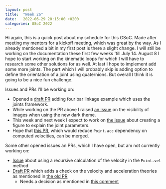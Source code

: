 ```yaml
---
layout: post
title:  "Week 26"
date:   2022-06-29 20:15:00 +0200
categories: GSoC 2022
---
```


Hi again, this is a quick post about my schedule for this GSoC. Made after meeting my mentors for a kickoff meeting, which was great by the way. As I already mentioned a bit in my first post is there a slight change. I will still be working on the documentation these first few weeks 'till July 14. August 8 I hope to start working on the kinematic loops for which I will have to research some other solutions for as well. At last I hope to implement add some more joints. The part which I will probably skip is adding option to define the orientation of a joint using quaternions. But overall I think it is going to be a nice fun challenge.

Issues and PRs I'll be working on:
- Opened a [draft PR][pull/23705] adding four bar linkage example which uses the joints framework.
- While working on the PR above I raised [an issue][issues/23706] on the visibility of images when using the new dark theme.
- This week and next week I expect to work on [the issue][issues/21705] about creating a figure to explain the joint parameters.
- Hope that [this PR][pull/23628], which would reduce `Point.acc` dependency on computed velocities, can be merged.

Some other opened issues an PRs, which I have open, but am not currently working on:
- [Issue][issues/23382] about using a recursive calculation of the velocity in the `Point.vel` method
- [Draft PR][pull/23359] which adds a check on the velocity and acceleration theories as mentioned in [the old PR][pull/12322]
  - Needs a decision as mentioned in [this comment][pull/23359#issuecomment-1155023883]

[issues/21705]: https://github.com/sympy/sympy/issues/21705
[pull/23705]: https://github.com/sympy/sympy/pull/23705
[issues/23706]: https://github.com/sympy/sympy/issues/23706
[pull/23628]: https://github.com/sympy/sympy/pull/23628
[issues/23382]: https://github.com/sympy/sympy/issues/23382
[pull/23359]: https://github.com/sympy/sympy/pull/23359
[pull/12322]: https://github.com/sympy/sympy/pull/12322
[pull/23359#issuecomment-1155023883]: https://github.com/sympy/sympy/pull/23359#issuecomment-1155023883